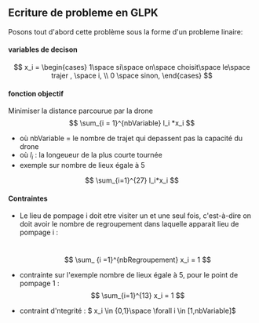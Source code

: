 ## Ecriture de probleme en GLPK

Posons tout d'abord cette problème sous la forme d'un  probleme linaire:

#### variables de  decison

 
$$
x_i = \begin{cases}  1\space si\space on\space choisit\space le\space trajer , \space i,  \\ 0 \space sinon, \end{cases}
$$

#### fonction objectif

Minimiser la distance parcourue par la drone 
$$
\sum_{i = 1}^{nbVariable}  l_i *x_i
$$

- où nbVariable = le nombre de trajet qui depassent pas la capacité du drone
- où $l_i$ :  la longeueur de la plus courte tournée
- exemple sur nombre de lieux égale à 5
  ​

$$
\sum_{i=1}^{27} l_i*x_i
$$

#### Contraintes

- Le lieu de pompage i doit etre visiter un et une seul fois, c'est-à-dire on doit avoir le nombre de regroupement dans laquelle apparait lieu de pompage i :

  ​
  $$
  \sum_ {i =1}^{nbRegroupement} x_i = 1
  $$

- contrainte sur l'exemple nombre de lieux égale à 5, pour le point de pompage 1 :
  $$
  \sum_{i=1}^{13} x_i = 1
  $$

- contraint d'ntegrité :
  $ x_i \in \{0,1\}\space \forall i \in [1,nbVariable]$  

